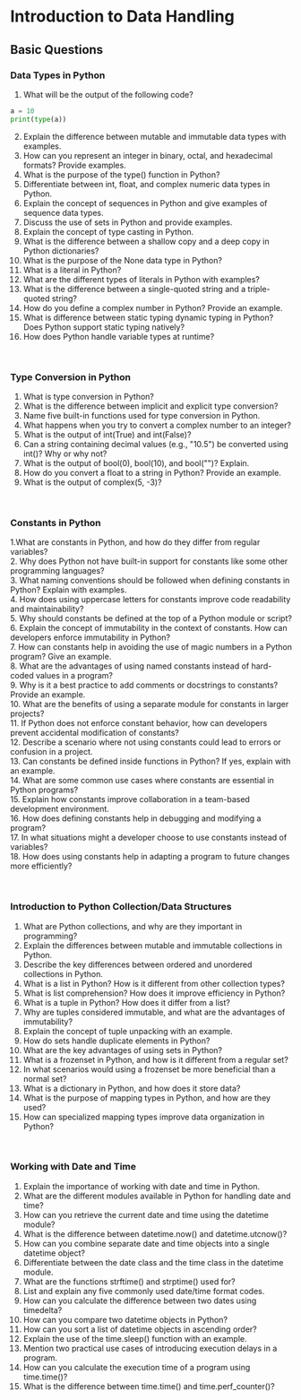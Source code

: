 # Introduction to Data Handling
## Basic Questions   
### Data Types in Python
1. What will be the output of the following code?   
``` python
a = 10
print(type(a))
``` 
2. Explain the difference between mutable and immutable data types with examples.     
3. How can you represent an integer in binary, octal, and hexadecimal formats? Provide examples.   
4. What is the purpose of the type() function in Python?
5. Differentiate between int, float, and complex numeric data types in Python.   
6. Explain the concept of sequences in Python and give examples of sequence data types.   
7. Discuss the use of sets in Python and provide examples.
8. Explain the concept of type casting in Python.
9. What is the difference between a shallow copy and a deep copy in Python dictionaries?
10. What is the purpose of the None data type in Python?
11. What is a literal in Python?
12. What are the different types of literals in Python with examples?
13. What is the difference between a single-quoted string and a triple-quoted string?
14. How do you define a complex number in Python? Provide an example.
15. What is difference between static typing dynamic typing in Python? Does Python support static typing natively?
16. How does Python handle variable types at runtime?

<br>   

### Type Conversion in Python
1. What is type conversion in Python?   
2. What is the difference between implicit and explicit type conversion?  
3. Name five built-in functions used for type conversion in Python.  
4. What happens when you try to convert a complex number to an integer?  
5. What is the output of int(True) and int(False)?  
6. Can a string containing decimal values (e.g., "10.5") be converted using int()? Why or why not?
7. What is the output of bool(0), bool(10), and bool("")? Explain.
8. How do you convert a float to a string in Python? Provide an example.
9. What is the output of complex(5, -3)?

<br>  

### Constants in Python

1.What are constants in Python, and how do they differ from regular variables?  
2. Why does Python not have built-in support for constants like some other programming languages?    
3. What naming conventions should be followed when defining constants in Python? Explain with examples.  
4. How does using uppercase letters for constants improve code readability and maintainability?   
5. Why should constants be defined at the top of a Python module or script?   
6. Explain the concept of immutability in the context of constants. How can developers enforce immutability in Python?    
7. How can constants help in avoiding the use of magic numbers in a Python program? Give an example.   
8. What are the advantages of using named constants instead of hard-coded values in a program?     
9. Why is it a best practice to add comments or docstrings to constants? Provide an example.    
10. What are the benefits of using a separate module for constants in larger projects?    
11. If Python does not enforce constant behavior, how can developers prevent accidental modification of constants?    
12. Describe a scenario where not using constants could lead to errors or confusion in a project.    
13. Can constants be defined inside functions in Python? If yes, explain with an example.   
14. What are some common use cases where constants are essential in Python programs?     
15. Explain how constants improve collaboration in a team-based development environment.    
16. How does defining constants help in debugging and modifying a program?     
17. In what situations might a developer choose to use constants instead of variables?    
18.  How does using constants help in adapting a program to future changes more efficiently?        

<br>

### Introduction to Python Collection/Data Structures  
1. What are Python collections, and why are they important in programming?    
2. Explain the differences between mutable and immutable collections in Python.   
3. Describe the key differences between ordered and unordered collections in Python.    
4. What is a list in Python? How is it different from other collection types?   
5. What is list comprehension? How does it improve efficiency in Python?   
6. What is a tuple in Python? How does it differ from a list?   
7. Why are tuples considered immutable, and what are the advantages of immutability?   
8. Explain the concept of tuple unpacking with an example.   
9. How do sets handle duplicate elements in Python?   
10. What are the key advantages of using sets in Python?   
11. What is a frozenset in Python, and how is it different from a regular set?    
12. In what scenarios would using a frozenset be more beneficial than a normal set?    
13. What is a dictionary in Python, and how does it store data?   
14. What is the purpose of mapping types in Python, and how are they used?    
15. How can specialized mapping types improve data organization in Python?   

<br>

### Working with Date and Time

1. Explain the importance of working with date and time in Python.   
2. What are the different modules available in Python for handling date and time?     
3. How can you retrieve the current date and time using the datetime module?    
4. What is the difference between datetime.now() and datetime.utcnow()?
5. How can you combine separate date and time objects into a single datetime object?
6. Differentiate between the date class and the time class in the datetime module.
7. What are the functions strftime() and strptime() used for?   
8. List and explain any five commonly used date/time format codes.  
9. How can you calculate the difference between two dates using timedelta?
10. How can you compare two datetime objects in Python?
11. How can you sort a list of datetime objects in ascending order?
12. Explain the use of the time.sleep() function with an example.
13. Mention two practical use cases of introducing execution delays in a program.
14. How can you calculate the execution time of a program using time.time()?
15. What is the difference between time.time() and time.perf_counter()?




 
